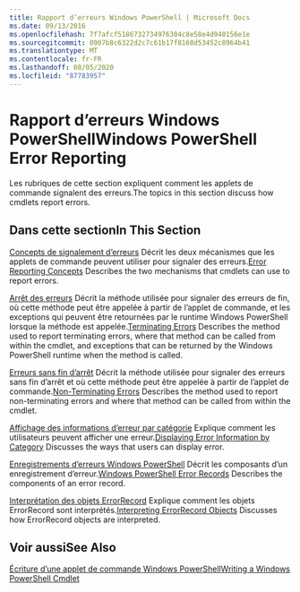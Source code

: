 ```yaml
---
title: Rapport d’erreurs Windows PowerShell | Microsoft Docs
ms.date: 09/13/2016
ms.openlocfilehash: 7f7afcf5186732734976304c8e58e4d940156e1e
ms.sourcegitcommit: 0907b8c6322d2c7c61b17f8168d53452c8964b41
ms.translationtype: MT
ms.contentlocale: fr-FR
ms.lasthandoff: 08/05/2020
ms.locfileid: "87783957"
---
```

# <a name="windows-powershell-error-reporting"></a><span data-ttu-id="a659b-102">Rapport d’erreurs Windows PowerShell</span><span class="sxs-lookup"><span data-stu-id="a659b-102">Windows PowerShell Error Reporting</span></span>

<span data-ttu-id="a659b-103">Les rubriques de cette section expliquent comment les applets de commande signalent des erreurs.</span><span class="sxs-lookup"><span data-stu-id="a659b-103">The topics in this section discuss how cmdlets report errors.</span></span>

## <a name="in-this-section"></a><span data-ttu-id="a659b-104">Dans cette section</span><span class="sxs-lookup"><span data-stu-id="a659b-104">In This Section</span></span>

<span data-ttu-id="a659b-105">[Concepts de signalement d’erreurs](./error-reporting-concepts.md) Décrit les deux mécanismes que les applets de commande peuvent utiliser pour signaler des erreurs.</span><span class="sxs-lookup"><span data-stu-id="a659b-105">[Error Reporting Concepts](./error-reporting-concepts.md) Describes the two mechanisms that cmdlets can use to report errors.</span></span>

<span data-ttu-id="a659b-106">[Arrêt des erreurs](./terminating-errors.md) Décrit la méthode utilisée pour signaler des erreurs de fin, où cette méthode peut être appelée à partir de l’applet de commande, et les exceptions qui peuvent être retournées par le runtime Windows PowerShell lorsque la méthode est appelée.</span><span class="sxs-lookup"><span data-stu-id="a659b-106">[Terminating Errors](./terminating-errors.md) Describes the method used to report terminating errors, where that method can be called from within the cmdlet, and exceptions that can be returned by the Windows PowerShell runtime when the method is called.</span></span>

<span data-ttu-id="a659b-107">[Erreurs sans fin d’arrêt](./non-terminating-errors.md) Décrit la méthode utilisée pour signaler des erreurs sans fin d’arrêt et où cette méthode peut être appelée à partir de l’applet de commande.</span><span class="sxs-lookup"><span data-stu-id="a659b-107">[Non-Terminating Errors](./non-terminating-errors.md) Describes the method used to report non-terminating errors and where that method can be called from within the cmdlet.</span></span>

<span data-ttu-id="a659b-108">[Affichage des informations d’erreur par catégorie](./displaying-error-information.md) Explique comment les utilisateurs peuvent afficher une erreur.</span><span class="sxs-lookup"><span data-stu-id="a659b-108">[Displaying Error Information by Category](./displaying-error-information.md) Discusses the ways that users can display error.</span></span>

<span data-ttu-id="a659b-109">[Enregistrements d’erreurs Windows PowerShell](./windows-powershell-error-records.md) Décrit les composants d’un enregistrement d’erreur.</span><span class="sxs-lookup"><span data-stu-id="a659b-109">[Windows PowerShell Error Records](./windows-powershell-error-records.md) Describes the components of an error record.</span></span>

<span data-ttu-id="a659b-110">[Interprétation des objets ErrorRecord](./interpreting-errorrecord-objects.md) Explique comment les objets ErrorRecord sont interprétés.</span><span class="sxs-lookup"><span data-stu-id="a659b-110">[Interpreting ErrorRecord Objects](./interpreting-errorrecord-objects.md) Discusses how ErrorRecord objects are interpreted.</span></span>

## <a name="see-also"></a><span data-ttu-id="a659b-111">Voir aussi</span><span class="sxs-lookup"><span data-stu-id="a659b-111">See Also</span></span>

[<span data-ttu-id="a659b-112">Écriture d’une applet de commande Windows PowerShell</span><span class="sxs-lookup"><span data-stu-id="a659b-112">Writing a Windows PowerShell Cmdlet</span></span>](./writing-a-windows-powershell-cmdlet.md)
